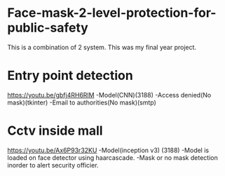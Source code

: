 # Face-mask-2-level-protection-for-public-safety
This is a combination of 2 system. This was my final year project.

# Entry point detection
https://youtu.be/gbfj4RH6RlM
-Model(CNN)(3188)
-Access denied(No mask)(tkinter)
-Email to authorities(No mask)(smtp)

# Cctv inside mall
https://youtu.be/Ax6P93r32KU
-Model(inception v3) (3188) 
-Model is loaded on face detector using haarcascade.
-Mask or no mask detection inorder to alert security officier.

